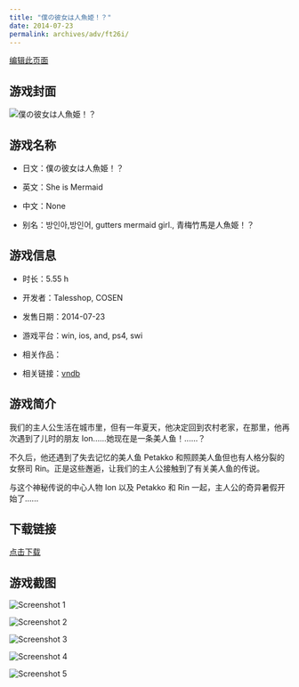 ```yaml
---
title: "僕の彼女は人魚姫！？"
date: 2014-07-23
permalink: archives/adv/ft26i/
---
```

[编辑此页面](https://github.com/ACG-3/ADV3-source/blob/main/source/_posts/%E5%83%95%E3%81%AE%E5%BD%BC%E5%A5%B3%E3%81%AF%E4%BA%BA%E9%AD%9A%E5%A7%AB%EF%BC%81%EF%BC%9F.md)

## 游戏封面

![僕の彼女は人魚姫！？](https://pan.timero.xyz/d/onedrive/img_lib_001/%E5%83%95%E3%81%AE%E5%BD%BC%E5%A5%B3%E3%81%AF%E4%BA%BA%E9%AD%9A%E5%A7%AB%EF%BC%81%EF%BC%9F_cover.avif)


## 游戏名称

- 日文：僕の彼女は人魚姫！？
- 英文：She is Mermaid
- 中文：None

- 别名：방인아,방인어, gutters mermaid girl., 青梅竹馬是人魚姫！？


## 游戏信息

- 时长：5.55 h
- 开发者：Talesshop, COSEN
- 发售日期：2014-07-23
- 游戏平台：win, ios, and, ps4, swi
- 相关作品：

- 相关链接：[vndb](https://vndb.org/v18325)


## 游戏简介

我们的主人公生活在城市里，但有一年夏天，他决定回到农村老家，在那里，他再次遇到了儿时的朋友 Ion......她现在是一条美人鱼！......？

不久后，他还遇到了失去记忆的美人鱼 Petakko 和照顾美人鱼但也有人格分裂的女祭司 Rin。正是这些邂逅，让我们的主人公接触到了有关美人鱼的传说。

与这个神秘传说的中心人物 Ion 以及 Petakko 和 Rin 一起，主人公的奇异暑假开始了......


## 下载链接

[点击下载](https://pan.timero.xyz/onedrive/adv_lib_001/%E5%83%95%E3%81%AE%E5%BD%BC%E5%A5%B3%E3%81%AF%E4%BA%BA%E9%AD%9A%E5%A7%AB%EF%BC%81%EF%BC%9F)


## 游戏截图


![Screenshot 1](https://pan.timero.xyz/d/onedrive/img_lib_001/%E5%83%95%E3%81%AE%E5%BD%BC%E5%A5%B3%E3%81%AF%E4%BA%BA%E9%AD%9A%E5%A7%AB%EF%BC%81%EF%BC%9F_Screenshot_1.avif)

![Screenshot 2](https://pan.timero.xyz/d/onedrive/img_lib_001/%E5%83%95%E3%81%AE%E5%BD%BC%E5%A5%B3%E3%81%AF%E4%BA%BA%E9%AD%9A%E5%A7%AB%EF%BC%81%EF%BC%9F_Screenshot_2.avif)

![Screenshot 3](https://pan.timero.xyz/d/onedrive/img_lib_001/%E5%83%95%E3%81%AE%E5%BD%BC%E5%A5%B3%E3%81%AF%E4%BA%BA%E9%AD%9A%E5%A7%AB%EF%BC%81%EF%BC%9F_Screenshot_3.avif)

![Screenshot 4](https://pan.timero.xyz/d/onedrive/img_lib_001/%E5%83%95%E3%81%AE%E5%BD%BC%E5%A5%B3%E3%81%AF%E4%BA%BA%E9%AD%9A%E5%A7%AB%EF%BC%81%EF%BC%9F_Screenshot_4.avif)

![Screenshot 5](https://pan.timero.xyz/d/onedrive/img_lib_001/%E5%83%95%E3%81%AE%E5%BD%BC%E5%A5%B3%E3%81%AF%E4%BA%BA%E9%AD%9A%E5%A7%AB%EF%BC%81%EF%BC%9F_Screenshot_5.avif)

